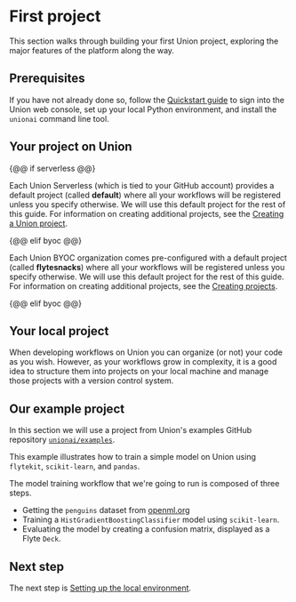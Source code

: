 # First project

This section walks through building your first Union project, exploring the major features of the platform along the way.

## Prerequisites

If you have not already done so, follow the [Quickstart guide](quickstart) to sign into the Union web console,
set up your local Python environment, and install the `unionai` command line tool.

## Your project on Union

{@@ if serverless @@}

Each Union Serverless (which is tied to your GitHub account) provides a default project (called **default**) where all your workflows will be registered unless you specify otherwise.
We will use this default project for the rest of this guide.
For information on creating additional projects, see the [Creating a Union project](creating-a-union-project).

{@@ elif byoc @@}

Each Union BYOC organization comes pre-configured with a default project (called **flytesnacks**) where all your workflows will be registered unless you specify otherwise.
We will use this default project for the rest of this guide.
For information on creating additional projects, see the [Creating projects](creating-projects).

{@@ elif byoc @@}

## Your local project

When developing workflows on Union you can organize (or not) your code as you wish.
However, as your workflows grow in complexity, it is a good idea to structure them into projects on your local machine
and manage those projects with a version control system.

## Our example project

In this section we will use a project from Union's examples GitHub repository [`unionai/examples`](https://github.com/unionai/examples).

This example illustrates how to train a simple model on Union using `flytekit`, `scikit-learn`, and `pandas`.

The model training workflow that we're going to run is composed of three steps.
- Getting the `penguins` dataset from [openml.org](https://www.openml.org/search?type=data&sort=runs&id=42585&status=active)
- Training a `HistGradientBoostingClassifier` model using `scikit-learn`.
- Evaluating the model by creating a confusion matrix, displayed as a Flyte `Deck`.

## Next step

The next step is [Setting up the local environment](setting-up-the-local-environment).

